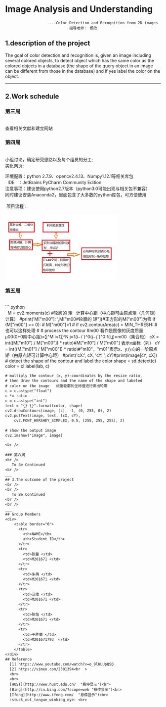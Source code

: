 # Image Analysis and Understanding    

                       ----Color Detection and Recognition from 2D images     
                                 指导老师： 杨欣     


## 1.description of the project
   The  goal  of  color  detection  and  recognition  is,  given  an  image  including  several 
colored  objects,  to  detect  object  which has the same  color  as  the colored  objects  in a 
database  (the shape of the  query object  in an image can be different from those in the 
database)  and if yes label  the  color  on the object.
***
## 2.Work schedule
### 第三周    
<br />
    查看相关文献和建立网站
<br />

### 第四周
<br />
 小组讨论，确定研究思路以及每个组员的分工;<br>
 美化网页;<br>   
   
   环境配置：python 2.7.9、opencv2.4.13、Numpy1.12.1等相关库包<br>
   IDE    ：JetBrains PyCharm Community Edition  <br>
   注意事项：建议使用python2.7版本（python3.0可能出现与相关包不兼容）<br>
	    同时建议安装Anaconda2，里面包含了大多数的python库包，可方便使用 <br>     
  项目流程：<br>    
  ![Image](https://github.com/HUST2016/HUST2016.github.io/blob/master/images/1.png)
<br />

### 第五周
<br />
``` python <br>  
        M = cv2.moments(c) #轮廓的  矩   计算中心距（中心距可由原点矩（几何矩）计算）
	#print('M["m00"]: ',M["m00#轮廓的  矩"])#正方形的M["m00"]为零
	if (M["m00"] == 0):  #
		M["m00"]=1
	# if cv2.contourArea(c) > MIN_THRESH: #也可以这样处理
	# # process the contour  #m00   看作是图像的灰度质量μ00(0+0阶中心距)=∑^M i=1∑^N j=1(i−i¯)^0(j−j¯)^0 f(i,j)=m00（集合矩）
	cX = int((M["m10"] / M["m00"]) * ratio)#M["m10"] / M["m00"] 表示x坐标（列）
	cY = int((M["m01"] / M["m00"]) * ratio)#"m10"，"m01"表示x、y方向的一阶原点矩（由原点矩可计算中心距）
	#print('cX:', cX, 'cY: ', cY)#print(image[cY, cX])
	# detect the shape of the contour and label the color
	shape = sd.detect(c)
	color = cl.label(lab, c)

	# multiply the contour (x, y)-coordinates by the resize ratio,
	# then draw the contours and the name of the shape and labeled
	# color on the image   根据轮廓的坐标值进行画出轮廓
	c = c.astype("float")
	c *= ratio
	c = c.astype("int")
	text = "{} {}".format(color, shape)
	cv2.drawContours(image, [c], -1, (0, 255, 0), 2)
	cv2.putText(image, text, (cX, cY),
		cv2.FONT_HERSHEY_SIMPLEX, 0.5, (255, 255, 255), 2)

	# show the output image
	cv2.imshow("Image", image)   
```
<br />

### 第六周
<br />
   To Be Continued
<br />
___
## 3.The outcome of the project
<br />
<br />
   To Be Continued
<br />
<br />
___
## Group Members
<div>
    <table border="0">
      <tr>
        <th>NAME</th>
        <th>Student ID</th>
      </tr>
      <tr>
        <td>张蓥 </td>
        <td>M201671 </td>
      </tr>
      <tr>
        <td>朱冉 </td>
        <td>M201671 </td>
      </tr>
      <tr>
        <td>艾维 </td>
        <td>M201671 </td>
      </tr>
      <tr>
        <td>陈怡 </td>
        <td>M201671 </td>
      </tr>
      <tr>
        <td>于胜举 </td>
        <td>M201671793  </td>
      </tr>      
    </table>
</div>         
## Reference
  [1] https://www.youtube.com/watch?v=o_9lKLUpQSQ  
  [2] https://vimeo.com/2381394<br  >  
  <br>
  <br>
  [HUST](http://www.hust.edu.cn/  "悬停显示")<br>
  [Bing](http://cn.bing.com/?scope=web "悬停显示")<br>
  [Ifeng](http://www.ifeng.com/  "悬停显示")<br>
  :stuck_out_tongue_winking_eye: <br>
